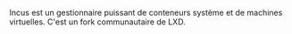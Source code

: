 Incus est un gestionnaire puissant de conteneurs système et de machines virtuelles. C'est un fork communautaire de LXD.
